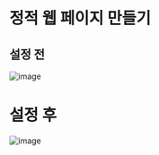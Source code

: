# 정적 웹 페이지 만들기
## 설정 전
![image](https://user-images.githubusercontent.com/102650331/192220469-6ed14bb8-e339-4412-96d3-5cbad43ace6f.png)

# 설정 후
![image](https://user-images.githubusercontent.com/102650331/192220678-84abe564-63d6-40c2-8215-c90381282c78.png)


